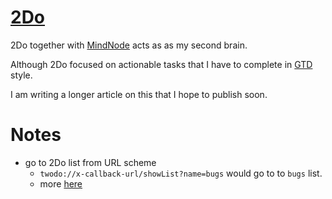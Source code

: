 # [2Do](https://www.2doapp.com/)

2Do together with [MindNode](mindnode) acts as as my second brain.

Although 2Do focused on actionable tasks that I have to complete in [GTD](http://gettingthingsdone.com/) style.

I am writing a longer article on this that I hope to publish soon.

# Notes

- go to 2Do list from URL scheme
	- `twodo://x-callback-url/showList?name=bugs` would go to to `bugs` list.
	- more [here](https://www.2doapp.com/kb/article/url-schemes.html)
